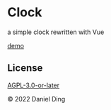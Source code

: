 # Clock

a simple clock rewritten with Vue

[demo](https://clock.moecm.com)

## License

[AGPL-3.0-or-later](https://github.com/BioniCosmos/clock/blob/master/LICENSE)

© 2022 Daniel Ding
